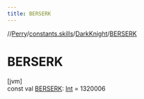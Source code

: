 ```yaml
---
title: BERSERK
---
```

//[Perry](../../../index.html)/[constants.skills](../index.html)/[DarkKnight](index.html)/[BERSERK](-b-e-r-s-e-r-k.html)



# BERSERK



[jvm]\
const val [BERSERK](-b-e-r-s-e-r-k.html): [Int](https://kotlinlang.org/api/latest/jvm/stdlib/kotlin/-int/index.html) = 1320006




